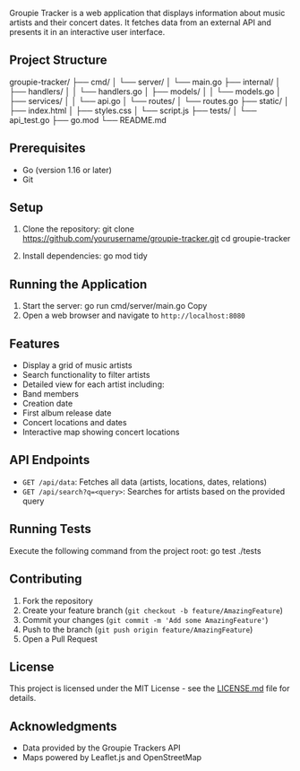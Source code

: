 Groupie Tracker is a web application that displays information about music artists and their concert dates. It fetches data from an external API and presents it in an interactive user interface.

## Project Structure
groupie-tracker/
├── cmd/
│   └── server/
│       └── main.go
├── internal/
│   ├── handlers/
│   │   └── handlers.go
│   ├── models/
│   │   └── models.go
│   ├── services/
│   │   └── api.go
│   └── routes/
│       └── routes.go
├── static/
│   ├── index.html
│   ├── styles.css
│   └── script.js
├── tests/
│   └── api_test.go
├── go.mod
└── README.md

## Prerequisites

- Go (version 1.16 or later)
- Git

## Setup

1. Clone the repository:
git clone https://github.com/yourusername/groupie-tracker.git
cd groupie-tracker

2. Install dependencies:
go mod tidy

## Running the Application

1. Start the server:
go run cmd/server/main.go
Copy
2. Open a web browser and navigate to `http://localhost:8080`

## Features

- Display a grid of music artists
- Search functionality to filter artists
- Detailed view for each artist including:
- Band members
- Creation date
- First album release date
- Concert locations and dates
- Interactive map showing concert locations

## API Endpoints

- `GET /api/data`: Fetches all data (artists, locations, dates, relations)
- `GET /api/search?q=<query>`: Searches for artists based on the provided query

## Running Tests

Execute the following command from the project root:
go test ./tests

## Contributing

1. Fork the repository
2. Create your feature branch (`git checkout -b feature/AmazingFeature`)
3. Commit your changes (`git commit -m 'Add some AmazingFeature'`)
4. Push to the branch (`git push origin feature/AmazingFeature`)
5. Open a Pull Request

## License

This project is licensed under the MIT License - see the [LICENSE.md](LICENSE.md) file for details.

## Acknowledgments

- Data provided by the Groupie Trackers API
- Maps powered by Leaflet.js and OpenStreetMap